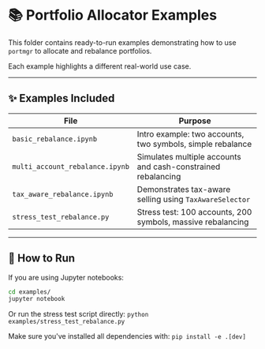 # 📚 Portfolio Allocator Examples

This folder contains ready-to-run examples demonstrating how to use `portmgr` to allocate and rebalance portfolios.

Each example highlights a different real-world use case.

---

## ✨ Examples Included

| File | Purpose |
|-----|---------|
| `basic_rebalance.ipynb` | Intro example: two accounts, two symbols, simple rebalance |
| `multi_account_rebalance.ipynb` | Simulates multiple accounts and cash-constrained rebalancing |
| `tax_aware_rebalance.ipynb` | Demonstrates tax-aware selling using `TaxAwareSelector` |
| `stress_test_rebalance.py` | Stress test: 100 accounts, 200 symbols, massive rebalancing |

---

## 🏁 How to Run

If you are using Jupyter notebooks:

```bash
cd examples/
jupyter notebook
```

Or run the stress test script directly:
`python examples/stress_test_rebalance.py`

Make sure you've installed all dependencies with:
`pip install -e .[dev]`